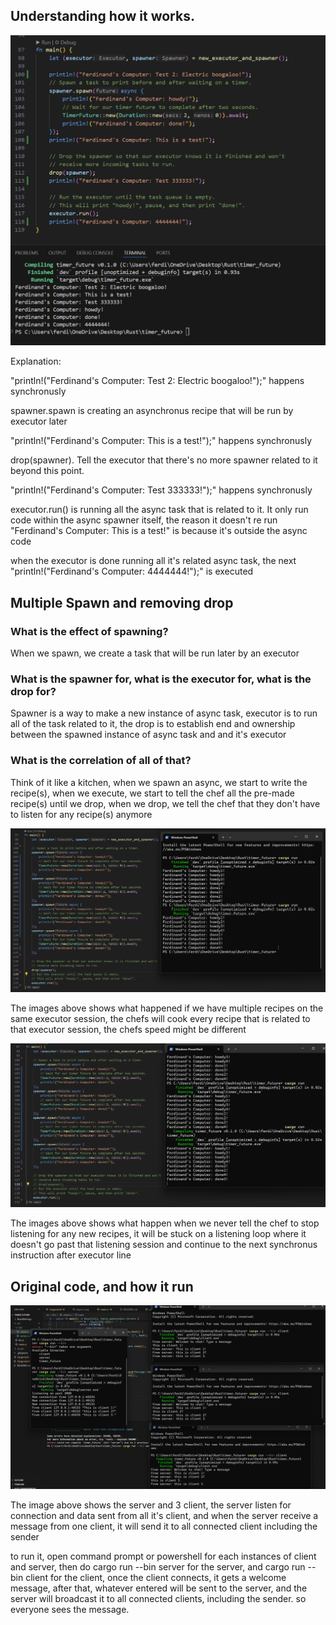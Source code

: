 ## Understanding how it works.

![Async1.png](ReadMeImgs/Async1.png)

Explanation:

"println!("Ferdinand's Computer: Test 2: Electric boogaloo!");" happens synchronusly

spawner.spawn is creating an asynchronus recipe that will be run by executor later

"println!("Ferdinand's Computer: This is a test!");" happens synchronusly

drop(spawner). Tell the executor that there's no more spawner related to it beyond this point.

"println!("Ferdinand's Computer: Test 333333!");" happens synchronusly

executor.run() is running all the async task that is related to it. It only run code within the async spawner itself, the reason it doesn't re run "Ferdinand's Computer: This is a test!" is because it's outside the async code

when the executor is done running all it's related async task, the next "println!("Ferdinand's Computer: 4444444!");" is executed

## Multiple Spawn and removing drop

### What is the effect of spawning? 

When we spawn, we create a task that will be run later by an executor

### What is the spawner for, what is the executor for, what is the drop for?

Spawner is a way to make a new instance of async task, executor is to run all of the task related to it, the drop is to establish end and ownership between the spawned instance of async task and and it's executor

### What is the correlation of all of that?

Think of it like a kitchen, when we spawn an async, we start to write the recipe(s), when we execute, we start to tell the chef all the pre-made recipe(s) until we drop, when we drop, we tell the chef that they don't have to listen for any recipe(s) anymore

![Async2.png](ReadMeImgs/Async2.png)

The images above shows what happened if we have multiple recipes on the same executor session, the chefs will cook every recipe that is related to that executor session, the chefs speed might be different

![Async3.png](ReadMeImgs/Async3.png)

The images above shows what happen when we never tell the chef to stop listening for any new recipes, it will be stuck on a listening loop where it doesn't go past that listening session and continue to the next synchronus instruction after executor line

## Original code, and how it run

![Websocket1.png](ReadMeImgs/Websocket1.png)


The image above shows the server and 3 client, the server listen for connection and data sent from all it's client, and when the server receive a message from one client, it will send it to all connected client including the sender

to run it, open command prompt or powershell for each instances of client and server, then do cargo run --bin server for the server, and cargo run --bin client for the client, once the client connects, it gets a welcome message, after that, whatever entered will be sent to the server, and the server will broadcast it to all connected clients, including the sender. so everyone sees the message.